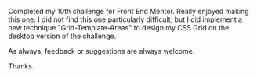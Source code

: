 Completed my 10th challenge for Front End Mentor.
Really enjoyed making this one.
I did not find this one particularly difficult, but I did implement a new technique  "Grid-Template-Areas" to design my CSS Grid on the desktop version of the challenge.


As always,  feedback or suggestions are always welcome.

Thanks.

